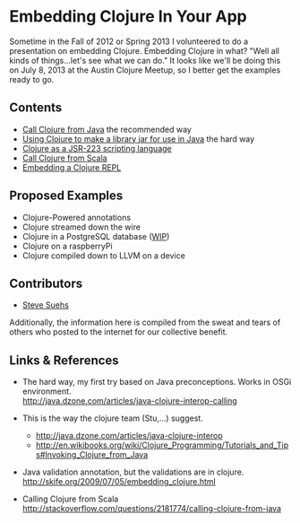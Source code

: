 Embedding Clojure In Your App
=============================

Sometime in the Fall of 2012 or Spring 2013 I volunteered to do a presentation on embedding Clojure.
Embedding Clojure in what?
"Well all kinds of things...let's see what we can do."
It looks like we'll be doing this on July 8, 2013 at the Austin Clojure Meetup,
so I better get the examples ready to go.

Contents
------------
* [Call Clojure from Java](./javaclojureeasy) the recommended way
* [Using Clojure to make a library jar for use in Java](./clojurejarforusebyjava) the hard way
* [Clojure as a JSR-223 scripting language](./scriptingwithclojure)
* [Call Clojure from Scala ](./scalaclojure)
* [Embedding a Clojure REPL](./repl)


Proposed Examples
-----------------
* Clojure-Powered annotations
* Clojure streamed down the wire
* Clojure in a PostgreSQL database ([WIP](./serversidepostgres))
* Clojure on a raspberryPi
* Clojure compiled down to LLVM on a device

Contributors
--------------
* [Steve Suehs](http://github.com/skelter)

Additionally, the information here is compiled from the sweat and tears of
others who posted to the internet for our collective benefit.

Links & References
-------------------
* The hard way, my first try based on Java preconceptions.
  Works in OSGi environment.  
  http://java.dzone.com/articles/java-clojure-interop-calling

* This is the way the clojure team (Stu,...) suggest.
  * http://java.dzone.com/articles/java-clojure-interop
  * http://en.wikibooks.org/wiki/Clojure_Programming/Tutorials_and_Tips#Invoking_Clojure_from_Java
  
* Java validation annotation, but the validations are in clojure.
  http://skife.org/2009/07/05/embedding_clojure.html

* Calling Clojure from Scala
  http://stackoverflow.com/questions/2181774/calling-clojure-from-java
  

